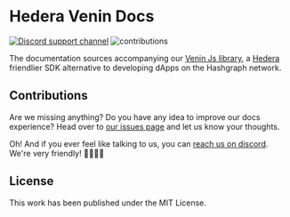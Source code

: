 # Hedera Venin Docs

[![Discord support channel](https://img.shields.io/discord/949250301792239686?style=flat-square)](https://discord.com/invite/4mYCre869F)
![contributions](https://img.shields.io/badge/PRs-welcome-brightgreen.svg?style=flat-square)

The documentation sources accompanying our [Venin Js library](https://github.com/buidler-labs/hedera-venin-js), a [Hedera](https://hedera.com/) friendlier SDK alternative to developing dApps on the Hashgraph network.

## Contributions

Are we missing anything? Do you have any idea to improve our docs experience? Head over to [our issues page](https://github.com/buidler-labs/hedera-venin-docs/issues) and let us know your thoughts.

Oh! And if you ever feel like talking to us, you can [reach us on discord](https://discord.gg/4mYCre869F). We're very friendly! 👨‍👩‍👧‍👦

## License

This work has been published under the MIT License.
